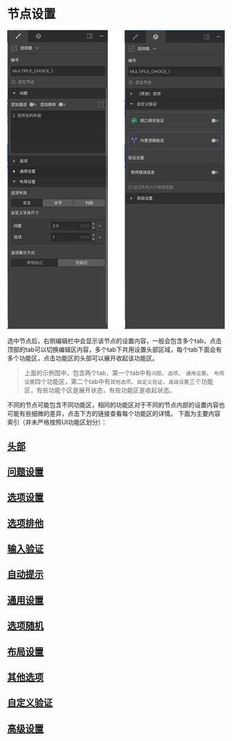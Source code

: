 # 节点设置
<img src='./images/concept.png'>

选中节点后，右侧编辑栏中会显示该节点的设置内容，一般会包含多个tab，点击顶部的tab可以切换编辑区内容，多个tab下共用设置头部区域，每个tab下面会有多个功能区，点击功能区的头部可以展开收起该功能区。

> 上面的示例图中，包含两个tab，第一个tab中有`问题`、`选项`、 `通用设置`、 `布局设置`四个功能区，第二个tab中有`其他选项`、`自定义验证`、`高级设置`三个功能区，有些功能个区是展开状态，有些功能区是收起状态。

不同的节点可能包含不同功能区，相同的功能区对于不同的节点内部的设置内容也可能有些细微的差异，点击下方的链接查看每个功能区的详情。
下面为主要内容索引（并未严格按照UI功能区划分）：

## [头部](./header.md)
## [问题设置](./question.md)
## [选项设置](./option.md)
## [选项排他](./option-exclude.md)
## [输入验证](./input-validation.md)
## [自动提示](./auto-complete.md)
## [通用设置](./common.md)
## [选项随机](./option-random.md)
## [布局设置](./layout.md)
## [其他选项](./other-option.md)
## [自定义验证](./custom-validation.md)
## [高级设置](./advanced.md)
